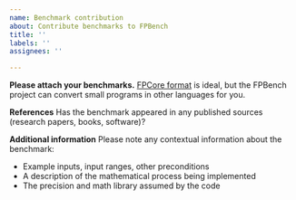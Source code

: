 ```yaml
---
name: Benchmark contribution
about: Contribute benchmarks to FPBench
title: ''
labels: ''
assignees: ''

---
```


**Please attach your benchmarks.**
[FPCore format](https://fpbench.org/spec/fpcore-1.2.html) is ideal, but the FPBench project can convert small programs in other languages for you.

**References**
Has the benchmark appeared in any published sources (research papers, books, software)?

**Additional information**
Please note any contextual information about the benchmark:
- Example inputs, input ranges, other preconditions
- A description of the mathematical process being implemented
- The precision and math library assumed by the code

